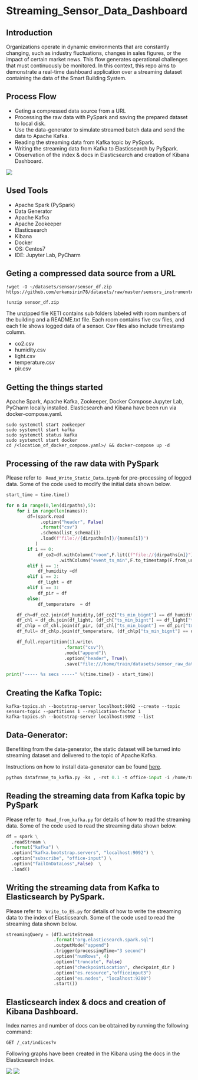 # Streaming_Sensor_Data_Dashboard
## Introduction
Organizations operate in dynamic environments that are constantly changing, such as industry 
fluctuations, changes in sales figures, or the impact of certain market news. 
This flow generates operational challenges that must continuously be monitored. 
In this context, this repo aims to demonstrate a real-time dashboard application over a streaming
dataset containing the data of the Smart Building System.

## Process Flow
- Geting a compressed data source from a URL
- Processing the raw data with PySpark and saving the prepared dataset to local disk.
- Use the data-generator to simulate streamed batch data and send the data to Apache Kafka.
- Reading the streaming data from Kafka topic by PySpark.
- Writing the streaming data from Kafka to Elasticsearch by PySpark.
- Observation of the index & docs in Elasticsearch and creation of Kibana Dashboard.

![](https://github.com/yoetli/Streaming_Sensor_Data_Dashboard/blob/main/images/final_pro_pic2.jpg)

## Used Tools

- Apache Spark (PySpark)
- Data Generator
- Apache Kafka
- Apache Zookeeper
- Elasticsearch
- Kibana
- Docker
- OS: Centos7
- IDE: Jupyter Lab, PyCharm

## Geting a compressed data source from a URL


```shell
!wget -O ~/datasets/sensor/sensor_df.zip https://github.com/erkansirin78/datasets/raw/master/sensors_instrumented_in_an_office_building_dataset.zip
```
```shell
!unzip sensor_df.zip
```
The unzipped file KETI contains sub folders labeled with room numbers of the building and a README.txt file. Each room contains five csv files, and each file shows logged data of a sensor. Csv files also include timestamp column.

- co2.csv
- humidity.csv
- light.csv
- temperature.csv
- pir.csv

## Getting the things started
Apache Spark, Apache Kafka, Zookeeper, Docker Compose Jupyter Lab, PyCharm locally installed.
Elasticsearch and Kibana have been run via docker-compose.yaml.
```shell
sudo systemctl start zookeeper
sudo systemctl start kafka
sudo systemctl status kafka
sudo systemctl start docker
cd /<location_of_docker_compose.yaml>/ && docker-compose up -d
``` 
## Processing of the raw data with PySpark

Please refer to ``` Read_Write_Static_Data.ipynb``` for pre-processing of logged data.
Some of the code used to modify the initial data shown below. 

```python
start_time = time.time()

for n in range(0,len(dirpaths),5):
    for i in range(len(names)):
        df=(spark.read
             .option("header", False)
             .format("csv")
             .schema(list_schema[i])
             .load(f"file://{dirpaths[n]}/{names[i]}")
           )
        if i == 0:
            df_co2=df.withColumn("room",F.lit((f"file://{dirpaths[n]}").split("/")[-1]))\
                    .withColumn("event_ts_min",F.to_timestamp(F.from_unixtime(F.col("ts_min_bignt"),'yyyy-MM-dd HH:mm:ss')))
        elif i == 1:
            df_humidity =df
        elif i == 2:
            df_light = df
        elif i == 3:
            df_pir = df
        else:
            df_temperature  = df

    df_ch=df_co2.join(df_humidity,(df_co2["ts_min_bignt"] == df_humidity["tmstmp1"]),"inner")
    df_chl = df_ch.join(df_light, (df_ch["ts_min_bignt"] == df_light["tmstmp2"]),"inner")
    df_chlp = df_chl.join(df_pir, (df_chl["ts_min_bignt"] == df_pir["tmstmp3"]),"inner")
    df_full= df_chlp.join(df_temperature, (df_chlp["ts_min_bignt"] == df_temperature["tmstmp4"]),"inner")

    df_full.repartition(1).write\
                      .format("csv")\
                      .mode("append")\
                      .option("header", True)\
                      .save("file:///home/train/datasets/sensor_raw_dataset/output/")

print("----- %s secs -----" %(time.time() - start_time))
```


## Creating the Kafka Topic:
``` shell
kafka-topics.sh --bootstrap-server localhost:9092 --create --topic sensors-topic --partitions 1 --replication-factor 1 
kafka-topics.sh --bootstrap-server localhost:9092 --list
``` 
## Data-Generator:

Benefiting from the data-generator, the static dataset will be turned into streaming dataset and delivered to the topic of Apache Kafka.  

Instructions on how to install data-generator can be found [here](https://github.com/erkansirin78/data-generator).

```python
python dataframe_to_kafka.py -ks , -rst 0.1 -t office-input -i /home/train/datasets/sensor_raw_dataset/datagen_input
```

##  Reading the streaming data from Kafka topic by PySpark

Please refer to ``` Read_from_kafka.py``` for details of how to read the streaming data.
Some of the code used to read the streaming data shown below. 

```python
df = spark \
  .readStream \
  .format("kafka") \
  .option("kafka.bootstrap.servers", "localhost:9092") \
  .option("subscribe", "office-input") \
  .option("failOnDataLoss",False)  \
  .load()
```
##  Writing the streaming data from Kafka to Elasticsearch by PySpark.
Please refer to ``` Write_to_ES.py``` for details of how to write the streaming data to the index of Elasticsearch.
Some of the code used to read the streaming data shown below. 

```python
streamingQuery = (df3.writeStream
                  .format("org.elasticsearch.spark.sql")
                  .outputMode("append")
                  .trigger(processingTime="3 second")
                  .option("numRows", 4)
                  .option("truncate", False)
                  .option("checkpointLocation", checkpoint_dir )
                  .option("es.resource","officeinput3")
                  .option("es.nodes", "localhost:9200")
                  .start())
```
## Elasticsearch index & docs and creation of Kibana Dashboard.

Index names and number of docs can be obtained by running the following command:

```
GET /_cat/indices?v
```

Following graphs have been created in the Kibana using the docs in the Elasticsearch index.

![](https://github.com/yoetli/Streaming_Sensor_Data_Dashboard/blob/main/images/Kibana_graphs_1.jpg)
![](https://github.com/yoetli/Streaming_Sensor_Data_Dashboard/blob/main/images/Kibana_graphs_2.jpg)
